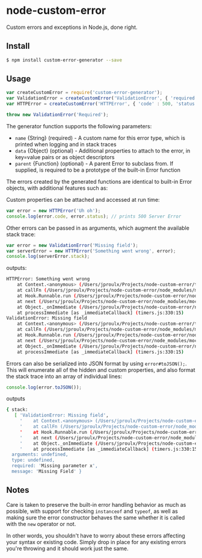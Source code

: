 node-custom-error
===================
Custom errors and exceptions in Node.js, done right.

## Install

```bash
$ npm install custom-error-generator --save
```

## Usage
```javascript
var createCustomError = require('custom-error-generator');
var ValidationError = createCustomError('ValidationError', { 'required', 'Missing parameter x' }, TypeError);
var HTTPError = createCustomError('HTTPError', { 'code' : 500, 'status' : 'Server Error' });

throw new ValidationError('Required');
```

The generator function supports the following parameters:
* `name` {String} (required) - A custom name for this error type, which is printed when logging and in stack traces
* `data` {Object} (optional) - Additional properties to attach to the error, in key=value pairs or as object descriptors
* `parent` {Function} (optional) - A parent Error to subclass from. If supplied, is required to be a prototype of the built-in Error function

The errors created by the generated functions are identical to built-in Error objects, with additional features such as:

Custom properties can be attached and accessed at run time:
```javascript
var error = new HTTPError('Uh oh');
console.log(error.code, error.status); // prints 500 Server Error
```

Other errors can be passed in as arguments, which augment the available stack trace:
```javascript
var error = new ValidationError('Missing field');
var serverError = new HTTPError('Something went wrong', error);
console.log(serverError.stack);
```
outputs:
```bash
HTTPError: Something went wrong
    at Context.<anonymous> (/Users/jproulx/Projects/node-custom-error/test.js:19:24)
    at callFn (/Users/jproulx/Projects/node-custom-error/node_modules/mocha/lib/runnable.js:223:21)
    at Hook.Runnable.run (/Users/jproulx/Projects/node-custom-error/node_modules/mocha/lib/runnable.js:216:7)
    at next (/Users/jproulx/Projects/node-custom-error/node_modules/mocha/lib/runner.js:259:10)
    at Object._onImmediate (/Users/jproulx/Projects/node-custom-error/node_modules/mocha/lib/runner.js:276:5)
    at processImmediate [as _immediateCallback] (timers.js:330:15)
ValidationError: Missing field
    at Context.<anonymous> (/Users/jproulx/Projects/node-custom-error/test.js:18:24)
    at callFn (/Users/jproulx/Projects/node-custom-error/node_modules/mocha/lib/runnable.js:223:21)
    at Hook.Runnable.run (/Users/jproulx/Projects/node-custom-error/node_modules/mocha/lib/runnable.js:216:7)
    at next (/Users/jproulx/Projects/node-custom-error/node_modules/mocha/lib/runner.js:259:10)
    at Object._onImmediate (/Users/jproulx/Projects/node-custom-error/node_modules/mocha/lib/runner.js:276:5)
    at processImmediate [as _immediateCallback] (timers.js:330:15)
```

Errors can also be serialized into JSON format by using `error#toJSON();`. This will enumerate all of the hidden and custom properties, and also format the stack trace into an array of individual lines:

```javascript
console.log(error.toJSON());
```
outputs
```bash
{ stack: 
   [ 'ValidationError: Missing field',
     '    at Context.<anonymous> (/Users/jproulx/Projects/node-custom-error/test.js:17:24)',
     '    at callFn (/Users/jproulx/Projects/node-custom-error/node_modules/mocha/lib/runnable.js:223:21)',
     '    at Hook.Runnable.run (/Users/jproulx/Projects/node-custom-error/node_modules/mocha/lib/runnable.js:216:7)',
     '    at next (/Users/jproulx/Projects/node-custom-error/node_modules/mocha/lib/runner.js:259:10)',
     '    at Object._onImmediate (/Users/jproulx/Projects/node-custom-error/node_modules/mocha/lib/runner.js:276:5)',
     '    at processImmediate [as _immediateCallback] (timers.js:330:15)' ],
  arguments: undefined,
  type: undefined,
  required: 'Missing parameter x',
  message: 'Missing Field' }
```

## Notes
Care is taken to preserve the built-in error handling behavior as much as possible, with support for checking `instanceof` and `typeof`, as well as making sure the error constructor behaves the same whether it is called with the `new` operator or not.

In other words, you shouldn't have to worry about these errors affecting your syntax or existing code. Simply drop in place for any existing errors you're throwing and it should work just the same.
